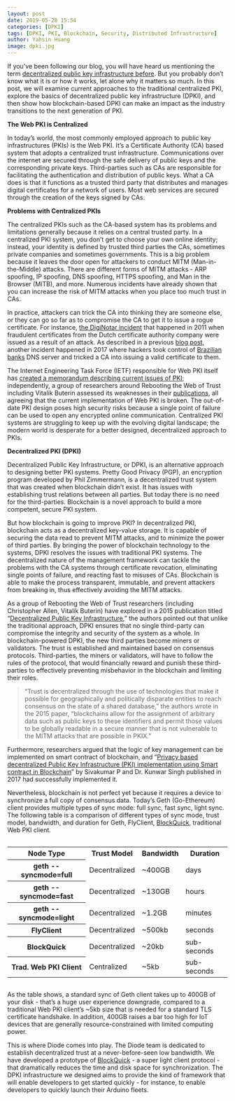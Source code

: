 ```yaml
---
layout: post
date: 2019-05-28 15:54
categories: [DPKI]
tags: [DPKI, PKI, Blockchain, Security, Distributed Infrastructure]
author: Yahsin Huang
image: dpki.jpg
---
```

If you’ve been following our blog, you will have heard us mentioning the term [decentralized public key infrastructure before](/burning-platform-pki/2019/03/20/decentralized-pki.html). But you probably don’t know what it is or how it works, let alone why it matters so much. In this post, we will examine current approaches to the traditional centralized PKI, explore the basics of decentralized public key infrastructure (DPKI), and then show how blockchain-based DPKI can make an impact as the industry transitions to the next generation of PKI.

**The Web PKI is Centralized**

In today’s world, the most commonly employed approach to public key infrastructures (PKIs) is the Web PKI. It’s a Certificate Authority (CA) based system that adopts a centralized trust infrastructure. Communications over the internet are secured through the safe delivery of public keys and the corresponding private keys. Third-parties such as CAs are responsible for facilitating the authentication and distribution of public keys. What a CA does is that it functions as a trusted third party that distributes and manages digital certificates for a network of users. Most web services are secured through the creation of the keys signed by CAs.

**Problems with Centralized PKIs**

The centralized PKIs such as the CA-based system has its problems and limitations generally because it relies on a central trusted party. In a centralized PKI system, you don’t get to choose your own online identity; instead, your identity is defined by trusted third parties the CAs, sometimes private companies and sometimes governments. This is a big problem because it leaves the door open for attackers to conduct MITM (Man-in-the-Middle) attacks. There are different forms of MITM attacks - ARP spoofing, IP spoofing, DNS spoofing, HTTPS spoofing, and Man in the Browser (MITB), and more. Numerous incidents have already shown that you can increase the risk of MITM attacks when you place too much trust in CAs. 

In practice, attackers can trick the CA into thinking they are someone else, or they can go so far as to compromise the CA to get it to issue a rogue certificate. For instance, [the DigiNotar incident](https://www.theguardian.com/technology/2011/sep/05/diginotar-certificate-hack-cyberwar) that happened in 2011 when fraudulent certificates from the Dutch certificate authority company were issued as a result of an attack. As described in a previous [blog post](/burning-platform-pki/2019/03/20/decentralized-pki.html), another incident happened in 2017 where hackers took control of [Brazilian banks](https://www.wired.com/2017/04/hackers-hijacked-banks-entire-online-operation/) DNS server and tricked a CA into issuing a valid certificate to them.

The Internet Engineering Task Force (IETF) responsible for Web PKI itself has [created a memorandum describing current issues of PKI](https://tools.ietf.org/html/draft-iab-web-pki-problems-01#section-3.2.1); independently, a group of researchers around Rebooting the Web of Trust including Vitalik Buterin assessed its weaknesses in their [publications](https://danubetech.com/download/dpki.pdf), all agreeing that the current implementation of Web PKI is broken. The out-of-date PKI design poses high security risks because a single point of failure can be used to open any encrypted online communication. Centralized PKI systems are struggling to keep up with the evolving digital landscape; the modern world is desperate for a better designed, decentralized approach to PKIs.

**Decentralized PKI (DPKI)**

Decentralized Public Key Infrastructure, or DPKI, is an alternative approach to designing better PKI systems. Pretty Good Privacy (PGP), an encryption program developed by Phil Zimmermann, is a decentralized trust system that was created when blockchain didn’t exist. It has issues with establishing trust relations between all parties. But today there is no need for the third-parties. Blockchain is a novel approach to build a more competent, secure PKI system.

But how blockchain is going to improve PKI? In decentralized PKI, blockchain acts as a decentralized key-value storage. It is capable of securing the data read to prevent MITM attacks, and to minimize the power of third parties. By bringing the power of blockchain technology to the systems, DPKI resolves the issues with traditional PKI systems. The decentralized nature of the management framework can tackle the problems with the CA systems through certificate revocation, eliminating single points of failure, and reacting fast to misuses of CAs. Blockchain is able to make the process transparent, immutable, and prevent attackers from breaking in, thus effectively avoiding the MITM attacks.

As a group of Rebooting the Web of Trust researchers (including Christopher Allen, Vitalik Buterin) have explored in a 2015 publication titled “[Decentralized Public Key Infrastructure](https://danubetech.com/download/dpki.pdf),” the authors pointed out that unlike the traditional approach, DPKI ensures that no single third-party can compromise the integrity and security of the system as a whole. In blockchain-powered DPKI, the new third parties become miners or validators. The trust is established and maintained based on consensus protocols. Third-parties, the miners or validators, will have to follow the rules of the protocol, that would financially reward and punish these third-parties to effectively preventing misbehavior in the blockchain and limiting their roles.

<blockquote>

“Trust is decentralized through the use of technologies that make it possible for geographically and politically disparate entities to reach consensus on the state of a shared database,” the authors wrote in the 2015 paper, “blockchains allow for the assignment of arbitrary data such as public keys to these identifiers and permit those values to be globally readable in a secure manner that is not vulnerable to the MITM attacks that are possible in PKIX.”

</blockquote>

Furthermore, researchers argued that the logic of key management can be implemented on smart contract of blockchain, and “[Privacy based decentralized Public Key Infrastructure (PKI) implementation using Smart contract in Blockchain](https://isrdc.iitb.ac.in/blockchain/workshops/2017-iitb/papers/paper-11%20-%20Decentralized%20PKI%20in%20blockchain%20and%20Smart%20contract.pdf)” by Sivakumar P and Dr. Kunwar Singh published in 2017 had successfully implemented it.

Nevertheless, blockchain is not perfect yet because it requires a device to synchronize a full copy of consensus data. Today’s Geth (Go-Ethereum) client provides multiple types of sync mode: full sync, fast sync, light sync. The following table is a comparison of different types of sync mode, trust model, bandwidth, and duration for Geth, FlyClient, [BlockQuick](/files/blockquick.pdf), traditional Web PKI client.


<div style="overflow: auto"><table>
  <tr>
   <th>Node Type</th>
   <th>Trust Model</th>
   <th>Bandwidth</th>
   <th>Duration</th>
  </tr>
  <tr>
   <th>geth --syncmode=full</th>
   <td>Decentralized</td>
   <td>~400GB</td>
   <td>days</td>
  </tr>
  <tr>
   <th>geth --syncmode=fast</th>
   <td>Decentralized</td>
   <td>~130GB</td>
   <td>hours</td>
  </tr>
  <tr>
   <th>geth --syncmode=light</th>
   <td>Decentralized</td>
   <td>~1.2GB</td>
   <td>minutes</td>
  </tr>
  <tr>
   <th>FlyClient</th>
   <td>Decentralized</td>
   <td>~500kb</td>
   <td>seconds</td>
  </tr>
  <tr>
   <th>BlockQuick</th>
   <td>Decentralized</td>
   <td>~20kb</td>
   <td>sub-seconds</td>
  </tr>
  <tr>
   <th>Trad. Web PKI Client</th>
   <td>Centralized</td>
   <td>~5kb</td>
   <td>sub-seconds</td>
  </tr>
</table></div>


As the table shows, a standard sync of Geth client takes up to 400GB of your disk - that’s a huge user experience downgrade, compared to a traditional Web PKI client’s ~5kb size that is needed for a standard TLS certificate handshake. In addition, 400GB raises a bar too high for IoT devices that are generally resource-constrained with limited computing power.

This is where Diode comes into play. The Diode team is dedicated to establish decentralized trust at a never-before-seen low bandwidth. We have developed a prototype of [BlockQuick](https://eprint.iacr.org/2019/579.pdf) - a super light client protocol - that dramatically reduces the time and disk space for synchronization. The DPKI infrastructure we designed aims to provide the kind of framework that will enable developers to get started quickly - for instance, to enable developers to quickly launch their Arduino fleets.
